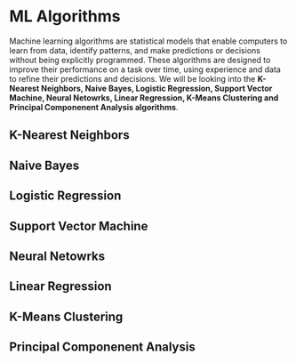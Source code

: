 # ML Algorithms

Machine learning algorithms are statistical models that enable computers to learn from data, identify patterns, and make predictions or decisions without being explicitly programmed. These algorithms are designed to improve their performance on a task over time, using experience and data to refine their predictions and decisions. We will be looking into the **K-Nearest Neighbors, Naive Bayes, Logistic Regression, Support Vector Machine, Neural Netowrks, Linear Regression, K-Means Clustering and Principal Componenent Analysis algorithms**.

## K-Nearest Neighbors 

## Naive Bayes

## Logistic Regression

## Support Vector Machine

## Neural Netowrks

## Linear Regression

## K-Means Clustering 

## Principal Componenent Analysis